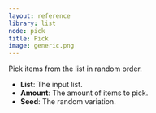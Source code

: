 ```yaml
---
layout: reference
library: list
node: pick
title: Pick
image: generic.png
---
```

Pick items from the list in random order.

* **List**: The input list.
* **Amount**: The amount of items to pick.
* **Seed**: The random variation.
